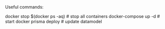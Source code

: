 Useful commands:

docker stop $(docker ps -aq) # stop all containers
docker-compose up -d # start docker
prisma deploy # update datamodel
